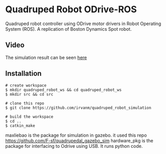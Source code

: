 # Quadruped Robot ODrive-ROS
Quadruped robot controller using ODrive motor drivers in Robot Operating System (ROS). A replication of Boston Dynamics Spot robot.

## Video
The simulation result can be seen [here](https://www.youtube.com/watch?v=r34hSRe1BhU)

## Installation
```
# create workspace
$ mkdir quadruped_robot_ws && cd quadruped_robot_ws
$ mkdir src && cd src

# clone this repo
$ git clone https://github.com/irvanm/quadruped_robot_simulation

# build the workspace
$ cd ..
$ catkin_make
```

maxliebao is the package for simulation in gazebo. it used this repo https://github.com/F-sf/quadrupedal_gazebo_sim
hardware_pkg is the package for interfacing to Odrive using USB. It runs python code.


